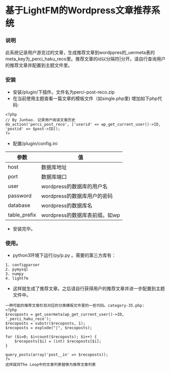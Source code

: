 # 基于LightFM的Wordpress文章推荐系统

### 说明
   此系统记录用户游览过的文章，生成推荐文章到wordppres的_uermeta表的meta_key为_perci_haku_reco里。推荐文章的id以分隔符|分开。请自行查询用户的推荐文章并配置到主题文件里。

### 安装
* 安装/plugin/下插件。文件名为perci-post-reco.zip
* 在当前使用主题查看一篇文章的模板文件（如single.php里) 增加如下php代码:
```
<?php
// By Junhao. 记录用户阅读文章历史
do_action('perci_post_reco', ['userid' => wp_get_current_user()->ID, 'postid' => $post->ID]);
?>
```
* 配置/plugin/config.ini

| 参数 			| 值									|
| ------------- | ------------------------------------- |
| host			| 数据库地址							|
| port			| 数据库端口							|
| user			| wordpress的数据库的用户名 			|
| password		| wordpress的数据库用户的密码			|
| database		| wordpress的数据库名					|
| table_prefix 	| wordpress的数据库表前缀。如wp			|
* 安装完毕。

### 使用。
* python3环境下运行/py/p.py 。需要的第三方库有：
```
1. configparser
2. pymysql
3. numpy
4. lightfm
```
* 这样就生成了推荐文章。之后请自行获得用户的推荐文章并进一步配置到主题文件中。
```
一种可能的推荐文章栏目对应的分类模板文件里的一些代码。category-35.php:
<?php
$recoposts = get_usermeta(wp_get_current_user()->ID, '_perci_haku_reco');
$recoposts = substr($recoposts, 1);
$recoposts = explode("|", $recoposts);

for ($i=0; $i<count($recoposts); $i++) {
    $recoposts[$i] = (int) $recoposts[$i];
}

query_posts(array('post__in' => $recoposts));
?>
这样就将The Loop中的文章列表替换为推荐文章列表
```
